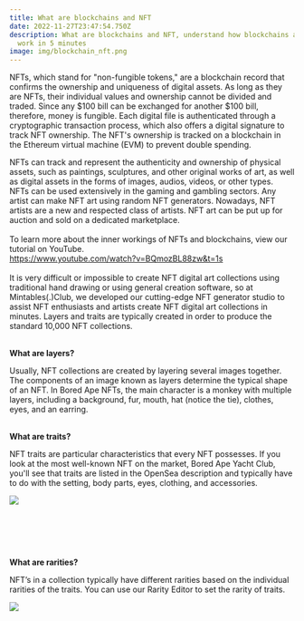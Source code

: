 ```yaml
---
title: What are blockchains and NFT
date: 2022-11-27T23:47:54.750Z
description: What are blockchains and NFT, understand how blockchains and NFT
  work in 5 minutes
image: img/blockchain_nft.png
---
```

NFTs, which stand for "non-fungible tokens," are a blockchain record that confirms the ownership and uniqueness of digital assets. As long as they are NFTs, their individual values and ownership cannot be divided and traded. Since any $100 bill can be exchanged for another $100 bill, therefore, money is fungible. Each digital file is authenticated through a cryptographic transaction process, which also offers a digital signature to track NFT ownership. The NFT's ownership is tracked on a blockchain in the Ethereum virtual machine (EVM) to prevent double spending.  

NFTs can track and represent the authenticity and ownership of physical assets, such as paintings, sculptures, and other original works of art, as well as digital assets in the forms of images, audios, videos, or other types. NFTs can be used extensively in the gaming and gambling sectors. Any artist can make NFT art using random NFT generators. Nowadays, NFT artists are a new and respected class of artists. NFT art can be put up for auction and sold on a dedicated marketplace.\
 \
To learn more about the inner workings of NFTs and blockchains, view our tutorial on YouTube.\
<https://www.youtube.com/watch?v=BQmozBL88zw&t=1s>\
 \
It is very difficult or impossible to create NFT digital art collections using traditional hand drawing or using general creation software, so at Mintables(.)Club, we developed our cutting-edge NFT generator studio to assist NFT enthusiasts and artists create NFT digital art collections in minutes. Layers and traits are typically created in order to produce the standard 10,000 NFT collections. 

**\
What are layers?**

Usually, NFT collections are created by layering several images together. The components of an image known as layers determine the typical shape of an NFT. In Bored Ape NFTs, the main character is a monkey with multiple layers, including a background, fur, mouth, hat (notice the tie), clothes, eyes, and an earring.

**\
What are traits?**

NFT traits are particular characteristics that every NFT possesses. If you look at the most well-known NFT on the market, Bored Ape Yacht Club, you'll see that traits are listed in the OpenSea description and typically have to do with the setting, body parts, eyes, clothing, and accessories.﻿

![](https://i0.wp.com/info.mintables.club/wp-content/uploads/2022/04/editor-main-1.png?resize=980%2C757&ssl=1)

﻿

 

**\
What are rarities?**

NFT’s in a collection typically have different rarities based on the individual rarities of the traits. You can use our Rarity Editor to set the rarity of traits.﻿

![](https://i0.wp.com/info.mintables.club/wp-content/uploads/2022/04/image-3.png?resize=980%2C630&ssl=1)